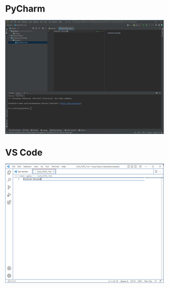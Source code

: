 # PyCharm
![PyCharm](https://github.com/geniusnsk/netology/blob/main/2022-06-21_23-05-59.png)

# VS Code
![Иллюстрация к проекту](https://github.com/geniusnsk/netology/blob/main/2022-06-21_22-50-24.png)
